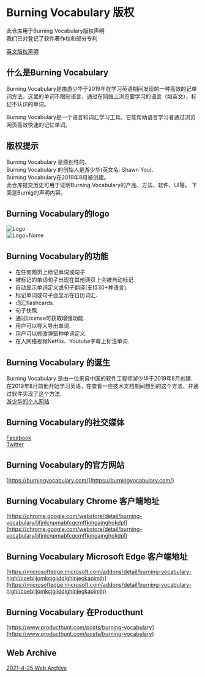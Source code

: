 # Burning Vocabulary 版权
此仓库用于Burning Vocabulary版权声明  
我们已对登记了软件著作权和部分专利


[英文版权声明](https://github.com/ShawnYou1/BurningVocabularyCopyright)

## 什么是Burning Vocabulary
Burning Vocabulary是由游少华于2019年在学习英语期间发现的一种高效的记单词方法，这里的单词不限制语言，通过在网络上浏览要学习的语言（如英文），标记不认识的单词。

Burning Vocabulary是一个语言和词汇学习工具。它能帮助语言学习者通过浏览网页高效快速的记忆单词。


## 版权提示
Burning Vocabulary 是原创性的.  
Burning Vocabulary 的创始人是游少华(英文名: Shawn You).  
Burning Vocabulary在2019年8月被创建。  
此仓库提交历史可用于证明Burning Vocabulary的产品、方法、软件、UI等。
下面是Burnig的声明内容。  

## Burning Vocabulary的logo
![Logo](https://burningvocabulary.com/images/icon.svg)  
![Logo+Name](https://burningvocabulary.com/images/logo.svg)


## Burning Vocabulary的功能
* 在任何网页上标记单词或句子.
* 被标记的单词句子出现在其他网页上会被自动标记.
* 自动显示单词定义或句子翻译(支持30+种语言). 
* 标记单词或句子会显示在日历词汇.
* 词汇flashcards.
* 句子快照.
* 通过License可获取增强功能.
* 用户可以导入导出单词.
* 用户可以修改弹窗种单词定义.
* 在入网络视频Netflix、Youtube字幕上标注单词.

## Burning Vocabulary 的诞生
Burning Vocabulary 是由一位来自中国的软件工程师游少华于2019年8月创建.  
在2019年8月前他开始学习英语，在查看一些技术文档期间想到的这个方法，并通过软件实现了这个方法.    
[游少华的个人网站](https://youshaohua.com/)

## Burning Vocabulary的社交媒体
[Facebook](https://www.facebook.com/burningvocabulary/)  
[Twitter](https://twitter.com/BurningVocabul1)  

## Burning Vocabulary的官方网站
[https://burningvocabulary.com/](https://burningvocabulary.com/)  

## Burning Vocabulary Chrome 客户端地址
[https://chrome.google.com/webstore/detail/burning-vocabulary/ljfjnlcnpmabfcgcmffkmgainghokdpl](https://chrome.google.com/webstore/detail/burning-vocabulary/ljfjnlcnpmabfcgcmffkmgainghokdpl)  

## Burning Vocabulary Microsoft Edge 客户端地址
[https://microsoftedge.microsoft.com/addons/detail/burning-vocabulary-highl/coeblijomkcjgiiddlghlnjegkapimjh](https://microsoftedge.microsoft.com/addons/detail/burning-vocabulary-highl/coeblijomkcjgiiddlghlnjegkapimjh)

## Burning Vocabulary 在Producthunt
[https://www.producthunt.com/posts/burning-vocabulary](https://www.producthunt.com/posts/burning-vocabulary)

## Web Archive
[2021-4-25 Web Archive](https://web.archive.org/web/20210425032050/https://burningvocabulary.com/?lang=zh)

